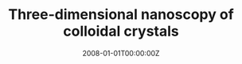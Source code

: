 ---
title: "Three-dimensional nanoscopy of colloidal crystals"
authors:
- Harke, B.
- Ullal, C.K.
- Keller, J.
- Hell S.W.

#author_notes:
date: "2008-01-01T00:00:00Z"
doi: "10.1021/nl073164n"

# Publication type.
# Legend: 0 = Uncategorized; 1 = Conference paper; 2 = Journal article;
# 3 = Preprint / Working Paper; 4 = Report; 5 = Book; 6 = Book section;
# 7 = Thesis; 8 = Patent
publication_types: ["2"]

# Publication name and optional abbreviated publication name.
publication: "*Nano Letters*, **8**, 1309"

---